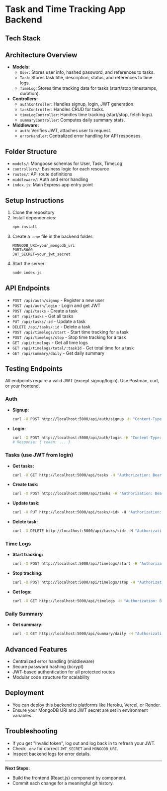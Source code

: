 # Task and Time Tracking App Backend

## Tech Stack

## Architecture Overview
- **Models:**
  - `User`: Stores user info, hashed password, and references to tasks.
  - `Task`: Stores task title, description, status, and references to time logs.
  - `TimeLog`: Stores time tracking data for tasks (start/stop timestamps, duration).
- **Controllers:**
  - `authController`: Handles signup, login, JWT generation.
  - `taskController`: Handles CRUD for tasks.
  - `timeLogController`: Handles time tracking (start/stop, fetch logs).
  - `summaryController`: Computes daily summary stats.
- **Middleware:**
  - `auth`: Verifies JWT, attaches user to request.
  - `errorHandler`: Centralized error handling for API responses.

## Folder Structure
- `models/`: Mongoose schemas for User, Task, TimeLog
- `controllers/`: Business logic for each resource
- `routes/`: API route definitions
- `middleware/`: Auth and error handling
- `index.js`: Main Express app entry point


## Setup Instructions
1. Clone the repository
2. Install dependencies:
   ```bash
   npm install
   ```
3. Create a `.env` file in the backend folder:
   ```env
   MONGODB_URI=your_mongodb_uri
   PORT=5000
   JWT_SECRET=your_jwt_secret
   ```
4. Start the server:
   ```bash
   node index.js
   ```

## API Endpoints
- `POST /api/auth/signup` - Register a new user
- `POST /api/auth/login` - Login and get JWT
- `POST /api/tasks` - Create a task
- `GET /api/tasks` - Get all tasks
- `PUT /api/tasks/:id` - Update a task
- `DELETE /api/tasks/:id` - Delete a task
- `POST /api/timelogs/start` - Start time tracking for a task
- `POST /api/timelogs/stop` - Stop time tracking for a task
- `GET /api/timelogs` - Get all time logs
- `GET /api/timelogs/total/:taskId` - Get total time for a task
- `GET /api/summary/daily` - Get daily summary

## Testing Endpoints
All endpoints require a valid JWT (except signup/login). Use Postman, curl, or your frontend.

### Auth
- **Signup:**
  ```bash
  curl -X POST http://localhost:5000/api/auth/signup -H "Content-Type: application/json" -d '{"name":"Test","email":"test@example.com","password":"password"}'
  ```
- **Login:**
  ```bash
  curl -X POST http://localhost:5000/api/auth/login -H "Content-Type: application/json" -d '{"email":"test@example.com","password":"password"}'
  # Response: { token: ... }
  ```

### Tasks (use JWT from login)
- **Get tasks:**
  ```bash
  curl -X GET http://localhost:5000/api/tasks -H "Authorization: Bearer <token>"
  ```
- **Create task:**
  ```bash
  curl -X POST http://localhost:5000/api/tasks -H "Authorization: Bearer <token>" -H "Content-Type: application/json" -d '{"title":"Task 1","description":"Desc"}'
  ```
- **Update task:**
  ```bash
  curl -X PUT http://localhost:5000/api/tasks/<id> -H "Authorization: Bearer <token>" -H "Content-Type: application/json" -d '{"title":"Updated"}'
  ```
- **Delete task:**
  ```bash
  curl -X DELETE http://localhost:5000/api/tasks/<id> -H "Authorization: Bearer <token>"
  ```

### Time Logs
- **Start tracking:**
  ```bash
  curl -X POST http://localhost:5000/api/timelogs/start -H "Authorization: Bearer <token>" -H "Content-Type: application/json" -d '{"taskId":"<id>"}'
  ```
- **Stop tracking:**
  ```bash
  curl -X POST http://localhost:5000/api/timelogs/stop -H "Authorization: Bearer <token>" -H "Content-Type: application/json" -d '{"taskId":"<id>"}'
  ```
- **Get logs:**
  ```bash
  curl -X GET http://localhost:5000/api/timelogs -H "Authorization: Bearer <token>"
  ```

### Daily Summary
- **Get summary:**
  ```bash
  curl -X GET http://localhost:5000/api/summary/daily -H "Authorization: Bearer <token>"
  ```

## Advanced Features
- Centralized error handling (middleware)
- Secure password hashing (bcrypt)
- JWT-based authentication for all protected routes
- Modular code structure for scalability


## Deployment
- You can deploy this backend to platforms like Heroku, Vercel, or Render.
- Ensure your MongoDB URI and JWT secret are set in environment variables.

## Troubleshooting
- If you get "Invalid token", log out and log back in to refresh your JWT.
- Check `.env` for correct `JWT_SECRET` and `MONGODB_URI`.
- Inspect backend logs for error details.

---

**Next Steps:**
- Build the frontend (React.js) component by component.
- Commit each change for a meaningful git history.
